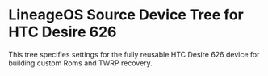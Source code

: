 # LineageOS Source Device Tree for HTC Desire 626

This tree specifies settings for the fully reusable HTC Desire 626 device for building custom Roms and TWRP recovery.